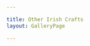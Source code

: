 ```yaml
---

title: Other Irish Crafts
layout: GalleryPage

---
```


<JustifiedCloudinaryImageGallery tag="other-crafts"/>